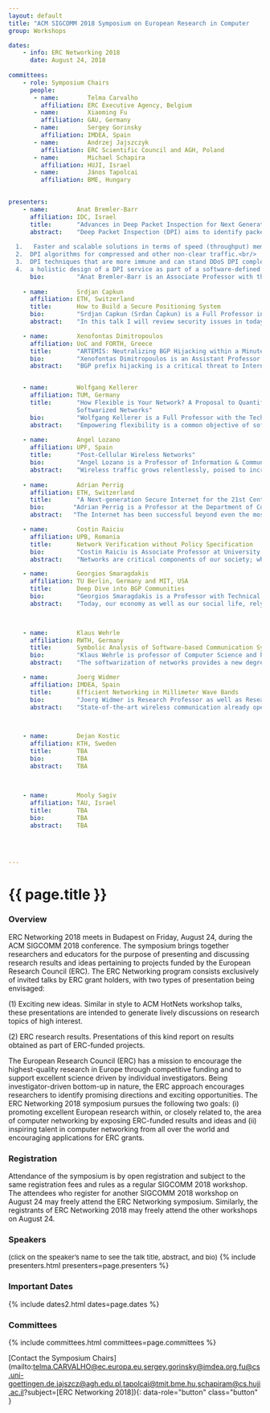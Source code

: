```yaml
---
layout: default
title: "ACM SIGCOMM 2018 Symposium on European Research in Computer        Networking (ERC Networking 2018)"
group: Workshops

dates:
    - info: ERC Networking 2018
      date: August 24, 2018
    
committees:
    - role: Symposium Chairs
      people:
       - name:        Telma Carvalho  
         affiliation: ERC Executive Agency, Belgium
       - name:        Xiaoming Fu 
         affiliation: GAU, Germany
       - name:        Sergey Gorinsky
         affiliation: IMDEA, Spain
       - name:        Andrzej Jajszczyk 
         affiliation: ERC Scientific Council and AGH, Poland
       - name:        Michael Schapira 
         affiliation: HUJI, Israel
       - name:        János Tapolcai
         affiliation: BME, Hungary
    

presenters:
    - name:        Anat Bremler-Barr 
      affiliation: IDC, Israel
      title:       "Advances in Deep Packet Inspection for Next Generation Network Devices"
      abstract:    "Deep Packet Inspection (DPI) aims to identify packets that contain a pattern from a large set of known patterns (e.g., codes of viruses etc.). In this talk I will present advanced DPI techniques that overcome and address the following issues related to DPI:<br/>
      
  1.   Faster and scalable solutions in terms of speed (throughput) memory requirements and power consumption.<br/>
  2.  DPI algorithms for compressed and other non-clear traffic.<br/> 
  3.  DPI techniques that are more immune and can stand DDoS DPI complexity attacks.<br/>
  4.  a holistic design of a DPI service as part of a software-defined framework for virtual network functions (VNF). The DPI service supports multi-tenant and presents a significant improvement both in scalability, security and functionality."
      bio:         "Anat Bremler-Barr is an Associate Professor with the School of Computer Science, Interdisciplinary Center, Herzliya, Israel. She received the Ph.D. degree (with distinction) in computer science from Tel Aviv University, Tel Aviv, Israel. In 2001, she co-founded and was the Chief Scientist of Riverhead Networks, Inc., which provided systems to protect from denial-of-service attacks. The company was acquired by Cisco Systems in 2004. She then joined the Interdisciplinary Center, Herzliya, in 2004. In 2011, she co-founded with Prof. David Hay the DEEPNESS lab (funded by an ERC starting grant,  [http://www.deepness-lab.org/](http://www.deepness-lab.org/)) that focuses on designing deep packet inspection for next-generation network devices. Her research interests are in computer networks and network security."
      
    - name:        Srdjan Capkun 
      affiliation: ETH, Switzerland
      title:       How to Build a Secure Positioning System
      bio:         "Srdjan Capkun (Srđan Čapkun) is a Full Professor in the Department of Computer Science, ETH Zurich and Director of the Zurich Information Security and Privacy Center (ZISC). He was born in Split, Croatia. He received his Dipl.Ing. Degree in Electrical Engineering / Computer Science from the University of Split in 1998, and his Ph.D. degree in Communication Systems from EPFL in 2004. Prior to joining ETH Zurich in 2006 he was a postdoctoral researcher in the Networked & Embedded Systems Laboratory (NESL), University of California Los Angeles and an Assistant Professor in the Informatics and Mathematical Modelling Department, Technical University of Denmark (DTU). His research interests are in system and network security. One of his main focus areas is wireless security. He is a co-founder of 3db Access, a company focusing on secure distance measuement and proximity-based access control, and of Sound-Proof a spin-off focusing on usable on-line authentication. In 2016 he received an ERC Consolidator Grant for a project on securing positioning in wireless networks."
      abstract:    "In this talk I will review security issues in today's navigation and close-range positioning systems. I will discuss why GNSS systems like GPS are hard to fully secure. I will then show how a different design of a positioning system can enable secure positioning, but also that this requires solving a set of relevant physical- and logical- layer challenges. Finally I will present a design and implementation of an IR UWB secure distance measurement (distance bounding) system that solves these challenges and enables secure distance measurement and secure positioning in IoT applications. Finally, I will review possible uses of positioning in security applications such as authentication and access control."

    - name:        Xenofontas Dimitropoulos 
      affiliation: UoC and FORTH, Greece
      title:       "ARTEMIS: Neutralizing BGP Hijacking within a Minute"
      bio:         "Xenofontas Dimitropoulos is an Assistant Professor at the University of Crete and Affiliated Researcher to the Foundation for Research and Technology Hellas (FORTH). He received a Ph.D. degree from the Georgia Institute of Technology. He presently leads the Internet Security, Privacy, and Intelligence Research (INSPIRE) Group. He has received grants from the European Research Council, the Marie Skłodowska-Curie Action, and the Fulbright Institute. His research focuses on Internet routing and Internet measurements and has won two best paper awards. He has served on the Program Committees of well-known conferences such as ACM SIGCOMM."
      abstract:    "BGP prefix hijacking is a critical threat to Internet organizations and users. Despite the availability of several defense approaches (ranging from RPKI to popular third-party services), none of them solves the problem adequately in practice. They suffer from: (i) lack of detection comprehensiveness, allowing sophisticated attackers to evade detection, (ii) limited accuracy, especially in the case of third-party detection, (iii) delayed verification and mitigation of incidents, reaching up to days, and (iv) lack of privacy and of flexibility in post-hijack counteractions, from the side of network operators. In this work, we propose ARTEMIS, a defense approach (a) based on accurate and fast detection operated by the AS itself, leveraging the pervasiveness of publicly available BGP monitoring services and their recent shift towards real-time streaming, thus (b) enabling flexible and fast mitigation of hijacking events. Compared to previous work, our approach combines characteristics desirable to network operators such as comprehensiveness, accuracy, speed, privacy, and flexibility. Finally, we show through real-world experiments that, with the ARTEMIS approach, prefix hijacking can be neutralized within a minute."


    - name:        Wolfgang Kellerer  
      affiliation: TUM, Germany
      title:       "How Flexible is Your Network? A Proposal to Quantify Flexibility in
                   Softwarized Networks"
      bio:         "Wolfgang Kellerer is a Full Professor with the Technical University of Munich (TUM), Germany, heading the Chair of Communication Networks at the Department of Electrical and Computer Engineering. Before, he was for over ten years with NTT DOCOMO's European Research Laboratories. His last position was head of the research department for wireless communication and mobile networking. His current research focuses on flexible networking based on SDN/NFV and wireless M2M networking towards 5G. He received his Dr.-Ing. degree (Ph.D.) and his Dipl.-Ing. degree (Master) from TUM, in 1995 and 2002, respectively. His research resulted in over 200 publications and 35 granted patents. In 2015, he has been awarded with a Consolidator Grant from the European Commission for his project FlexNets: \"Quantifying Flexibility in Communication Networks\". He is a member of ACM, VDE ITG and a Senior Member of IEEE."
      abstract:    "Empowering flexibility is a common objective of softwarized networks based on concepts such as Network Virtualization, Software Defined Networking and Network Function Virtualization. Up to now, flexibility is mainly used as a qualitative advantage for a certain design choice. Moreover, the meaning of flexibility in such qualitative argument is highly varying in the literature since a common understanding of flexibility is missing. In this talk, an approach towards defining flexibility and a proposal for a quantifying measure are presented. Based on this measure, different network designs can be analyzed and compared quantitatively. In our proposal, we refer to flexibility as the timely ability to support new requests that can be, e.g., changes in the requirements or new traffic distributions. Use case studies illustrate how an application of such measure could lead to a better understanding of flexibility. With our proposed flexibility measure, we would like to stimulate the discussion towards a more quantitative analysis of softwarized networks and beyond."
      
    - name:        Angel Lozano 
      affiliation: UPF, Spain
      title:       "Post-Cellular Wireless Networks"
      bio:         "Angel Lozano is a Professor of Information & Communication Technologies at UPF (Universitat Pompeu Fabra). He received the Ph.D. in Electrical Engineering from Stanford University in 1999, worked for Bell Labs (Lucent Technologies, now Nokia) between 1999 and 2008, and served as Adj. Associate Professor of Electrical Engineering at Columbia University between 2005 and 2008. Prof. Lozano is a Fellow of the IEEE and a Highly Cited Author. He has held multiple editorial positions and is actively involved in committees and conference organization tasks for the IEEE. His papers have received several awards, including the 2009 Stephen O. Rice prize to the best paper published in the IEEE Transactions on Communications, the 2016 Fred W. Ellersick prize to the best paper published in the IEEE Communications Magazine, and the 2016 Communications Society & Information Theory Society joint paper award. He holds 15 patens and is also the recipient of an ERC Advanced Grant for the period 2016-2021."
      abstract:    "Wireless traffic grows relentlessly, poised to increase to truly staggering levels. There is a fledging awareness that this challenge can only be fended off by a process of network massification, with two views about it. In a first view, densification is the only strategy through which dramatic improvements can be attained hereafter; this leads to a vision where base stations become tiny and exceedingly abundant. A second view is built on the idea of dramatically scaling the number of colocated antennas per base station, from the current handful to possibly hundreds. Since neither form of massification can by itself resolve the challenge facing wireless systems, the two forms will have to end up coexisting. Reconciling these two forms of massification and enabling a truly phenomenal scaling calls for an entirely new architecture where cells and physical base stations become things of the past, replaced by dynamically defined virtual base stations. The signal processing needs to shift away from base stations, which become deconstructed, so as to gather at new places. In this talk, we discuss the implications of this leap in the evolution of wireless networks, and the research challenges that it poses."
      
    - name:        Adrian Perrig 
      affiliation: ETH, Switzerland 
      title:       "A Next-generation Secure Internet for the 21st Century"
      bio:        "Adrian Perrig is a Professor at the Department of Computer Science at ETH Zürich, Switzerland, where he leads the network security group. He is also a Distinguished Fellow at CyLab, and an Adjunct Professor of Electrical and Computer Engineering, and Engineering and Public Policy at Carnegie Mellon University. From 2002 to 2012, he was a Professor of Electrical and Computer Engineering, Engineering and Public Policy, and Computer Science (courtesy) at Carnegie Mellon University, becoming Full Professor in 2009. From 2007 to 2012, he served as the technical director for Carnegie Mellon's Cybersecurity Laboratory (CyLab). He earned his MS and PhD degrees in Computer Science from Carnegie Mellon University, and spent three years during his PhD at the University of California at Berkeley. He received his BSc degree in Computer Engineering from EPFL. Adrian's research revolves around building secure systems -- in particular his group is working on the SCION secure Internet architecture.<br/>He is a recipient of the NSF CAREER award in 2004, IBM faculty fellowships in 2004 and 2005, the Sloan research fellowship in 2006, the Security 7 award in the category of education by the Information Security Magazine in 2009, the Benjamin Richard Teare teaching award in 2011, the ACM SIGSAC Outstanding Innovation Award in 2013. He is an IEEE senior member and became an ACM Fellow in 2017."
      abstract:   "The Internet has been successful beyond even the most optimistic expectations. It permeates and intertwines with almost all aspects of our society and economy. The success of the Internet has created a dependency on communication as many of the processes underpinning the foundations of modern society would grind to a halt should communication become unavailable. However, much to our dismay, the current state of safety and availability of the Internet is far from commensurate given its importance.<br/>Although we cannot conclusively determine what the impact of a 1-day, or 1-week outage of Internet connectivity on our society would be, anecdotal evidence indicates that even short outages have a profound negative impact on society, businesses, and government. Unfortunately, the Internet has not been designed for high availability in the face of malicious actions by adversaries. Recent patches to improve Internet security and availability  have been constrained by the current Internet architecture, business models, and legal aspects. Moreover, there are fundamental design decisions of the current Internet that inherently complicate secure operation.<br/>Given the diverse nature of constituents in today's Internet, another important challenge is how to scale authentication of entities (e.g., AS  ownership for routing, name servers for DNS, or domains for TLS) to a global environment. Currently prevalent PKI models (monopoly and oligarchy) do not scale globally because mutually distrusting entities cannot agree on a single trust root, and because everyday users cannot evaluate the trustworthiness of each of the many root CAs in their browsers.<br/> To address these issues, we propose SCION, a next-generation Internet architecture that is secure, available, and offers privacy by design; that provides incentives for a transition to the new architecture; and that considers economic and policy issues at the design stage. We have implemented SCION and deployed it in the production networks of 2 ISPs."

    - name:        Costin Raiciu
      affiliation: UPB, Romania
      title:       Network Verification without Policy Specification
      bio:         "Costin Raiciu is Associate Professor at University Politehnica of Bucharest where he leads the Netsys group. Costin finished his PhD at UCL in 2011. His current research focus is on network verification. In his past work, Costin was one of the main people behind the development, implementation and standardization of Multipath TCP, a protocol that is now deployed by Apple and Samsung on their mobile devices. Recently, Costin worked on NDP, which is a radical redesign of the datacenter networking stack (Sigcomm 2017)."
      abstract:    "Networks are critical components of our society; when they fail, they cause massive disruption. Network verification analyzes snapshots of network data planes to decide if the network as a whole behaves according to some predefined policy. Despite massive advances in network verification recently, specifying the policy a network should obbey is far from easy, and this is one of the resons why network verificaiton has not been adopted widely. <br/>In this work we will discuss how one can verify certain forms of network correctness without requiring explicit policies. In both approaches, our aim is to find behaviours that are obviously wrong, and flag them to the user:<br/>1. Verifying P4 programs: we show how we can use exhaustive symbolic execution to find memory bugs, encapsulation and decapsulation bugs, implicit processing, parser problems in all the P4 programs that are available publicly, with modest runtimes.<br/>2. Equivalence: in many cases, two dataplane programs are meant to behave similarly. For instance, an abstract network configuration is specified by tenants in datacenters (e.g. in Openstack) and the cloud software translates this to a dataplane configuration that is deployed (e.g. via Openflow and iptables rules). We show how we can automatically check the equivalence of two network data planes, and how we have used this approach to find several bugs in Neutron, Openstack¹s networking driver."

    - name:        Georgios Smaragdakis
      affiliation: TU Berlin, Germany and MIT, USA
      title:       Deep Dive into BGP Communities
      bio:         "Georgios Smaragdakis is a Professor with Technical University (TU) Berlin, a research affiliate with the Massachusetts Institute of Technology (MIT) Computer Science and Artificial Intelligent Laboratory (CSAIL) and the MIT Internet Policy Research Initiative (IPRI), and a research collaborator with Akamai Technologies. From 2014-2017 he was a Marie Curie fellow at the MIT CSAIL. From 2008-2014 he acted as Senior Researcher at Deutsche Telekom Laboratories and the Technical University of Berlin. In 2008 he was a research intern at Telefonica Research. He earned the Ph.D. degree in Computer Science from Boston University in 2009 and the Diploma in Electronic and Computer Engineering from the Technical University of Crete. His research interests include the measurement, performance analysis, and optimization of content distribution systems on the Internet, as well as economic, peering, resilience, collaboration, and policy aspects of content delivery, and Internet, Web, and content delivery analytics. George's research was awarded a European Research Council Starting Grant Award (2015), a Marie Curie International Outgoing Fellowship (2013), and best paper awards at IEEE INFOCOM (2017), ACM IMC (2016 and 2011) and ACM CoNEXT (2015)."
      abstract:    "Today, our economy as well as our social life, rely on the smooth and uninterrupted operation of the Internet. To cope with the increasing complexity of inter-networking, network operators rely on advanced traffic engineering techniques, such as BGP communities, i.e., meta-information regarding prefix announcements. In this talk, I show that, indeed, the use of BGP communities is on the rise, but more importantly, it provides an excellent, yet unexplored, source of information to assess the state and health of the Internet. In particular, I show how we utilized BGP communities as a crowd-sourcing mechanism to: (i) detect outages at critical peering infrastructures and pinpoint the epicenter of the outage at the level of a building, (ii) detect mitigation of distributed denial of service, and (iii) infer network policies and assess the level of collaboration among networks. I conclude my talk by presenting shortcomings of the use of BGP communities and suggest ways to overcome them via better coordination of all the involved stakeholders."


      
    - name:        Klaus Wehrle
      affiliation: RWTH, Germany
      title:       Symbolic Analysis of Software-based Communication Systems
      bio:         "Klaus Wehrle is professor of Computer Science and head of the Chair of Communication and Distributed Systems at RWTH Aachen University, Germany. He received his Diploma and PhD degrees from University of Karlsruhe (now KIT). From 2002 till 2003, Klaus was postdoctoral researcher at the International Computer Science Institute at University of California at Berkeley. In 2004 he was awarded a DFG Emmy Noether (starting) grant and established a junior research group on Protocol Engineering and Distributed Systems at University of Tübingen. In 2006, he joined RWTH Aachen University as associate professor, since 2010 as full professor. His research activities are focused on (but not limited to) engineering of networking protocols, (formal) methods for protocol engineering and network analysis, network simulation, reliable communication software as well as all operating system issues of networking."
      abstract:    "The softwarization of networks provides a new degree of flexibility in network operation. But its software components can result in unexpected runtime performance and erratic network behavior. This challenges the deployment of flexible software functions, so-called Network Functions (NF), in performance critical (core) networks.<br/>To address this challenge, we propose Symbolic Execution as a rigorous and effective methodology enabling a qualitative and quantitative analysis of Network Functions, before deployment.<br/>The talk shows how symbolic analysis methods can be applied in various aspects of networked systems, how the computational challenges can be tackled and that very insidious bugs can be discovered in widely used software."

    - name:        Joerg Widmer 
      affiliation: IMDEA, Spain 
      title:       Efficient Networking in Millimeter Wave Bands
      bio:         "Joerg Widmer is Research Professor as well as Research Director of IMDEA Networks in Madrid, Spain. His research focuses on wireless networks, ranging from extremely high frequency millimeter-wave communication and MAC layer design to mobile network architectures. From 2005 to 2010, he was manager of the Ubiquitous Networking Research Group at DOCOMO Euro-Labs in Munich, Germany, leading several projects in the area of mobile and cellular networks. Before, he worked as post-doctoral researcher at EPFL, Switzerland on ultra-wide band communication and network coding. He was a visiting researcher at the International Computer Science Institute in Berkeley, USA, University College London, UK, and TU Darmstadt, Germany. Joerg Widmer authored more than 150 conference and journal papers and three IETF RFCs, and holds 13 patents. He serves or served on the editorial board of IEEE Transactions on Mobile Computing, IEEE Transactions on Communications, Elsevier Computer Networks and the program committees of several major conferences. He was awarded an ERC consolidator grant, the Friedrich Wilhelm Bessel Research Award of the Alexander von Humboldt Foundation, Mercator Fellowship of the German Research Foundation, a Spanish Ramon y Cajal grant, as well as seven best paper awards. He is senior member of IEEE and ACM."
      abstract:    "State-of-the-art wireless communication already operates close to Shannon capacity and one of the most promising options to further increase data rates is to increase the communication bandwidth. Very high bandwidth channels are only available in the extremely high frequency part of the radio spectrum, the millimeter wave band (mm-wave). Upcoming communication technologies, such as IEEE 802.11ad, are already starting to exploit this part of the radio spectrum to achieve data rates of several GBit/s. However, communication at such high frequencies also suffers from high attenuation and signal absorption, often restricting communication to line-of-sight (LOS) scenarios and requiring the use of highly directional antennas. This in turn requires a radical rethinking of wireless network design. On the one hand side, such channels experience little interference, allowing for a high degree of spatial reuse and potentially simpler MAC and interference management mechanisms. On the other hand, such an environment is extremely dynamic and channels may appear and disappear over very short time intervals, in particular for mobile devices. It is essential to take these characteristics into account to turn a collection of such very high speed but brittle links into an efficient, low latency, and reliable network. This talk will highlight some of the challenges of and possible approaches for mm-wave networking."

      

    - name:        Dejan Kostic
      affiliation: KTH, Sweden
      title:       TBA
      bio:         TBA
      abstract:    TBA
      

      
    - name:        Mooly Sagiv  
      affiliation: TAU, Israel
      title:       TBA
      bio:         TBA
      abstract:    TBA
      

      

---
```


# {{ page.title }}

### Overview
ERC Networking 2018 meets in Budapest on Friday, August 24, during the ACM
SIGCOMM 2018 conference. The symposium brings together researchers and
educators for the purpose of presenting and discussing research results and
ideas pertaining to projects funded by the European Research Council (ERC).
The ERC Networking program consists exclusively of invited talks by ERC
grant holders, with two types of presentation being envisaged:

(1) Exciting new ideas. Similar in style to ACM HotNets workshop talks,
these presentations are intended to generate lively discussions on research
topics of high interest. 

(2) ERC research results. Presentations of this kind report on results
obtained as part of ERC-funded projects.

The European Research Council (ERC) has a mission to encourage the
highest-quality research in Europe through competitive funding and to
support excellent science driven by individual investigators. Being
investigator-driven bottom-up in nature, the ERC approach encourages
researchers to identify promising directions and exciting opportunities. The
ERC Networking 2018 symposium pursues the following two goals: (i) promoting
excellent European research within, or closely related to, the area of
computer networking by exposing ERC-funded results and ideas and (ii)
inspiring talent in computer networking from all over the world and
encouraging applications for ERC grants.

### Registration
Attendance of the symposium is by open registration and subject to the same
registration fees and rules as a regular SIGCOMM 2018 workshop. The
attendees who register for another SIGCOMM 2018 workshop on August 24 may
freely attend the ERC Networking symposium. Similarly, the registrants of
ERC Networking 2018 may freely attend the other workshops on August 24.

### Speakers
<span style="font-size:10pt">(click on the speaker’s name to see the talk title, abstract, and bio)</span>
{% include presenters.html presenters=page.presenters %}

### Important Dates

{% include dates2.html dates=page.dates %}


### Committees

{% include committees.html committees=page.committees %}

[Contact the Symposium Chairs](mailto:telma.CARVALHO@ec.europa.eu,sergey.gorinsky@imdea.org,fu@cs.uni-goettingen.de,jajszcz@agh.edu.pl,tapolcai@tmit.bme.hu,schapiram@cs.huji.ac.il?subject=[ERC Networking 2018]){: data-role="button" class="button" }